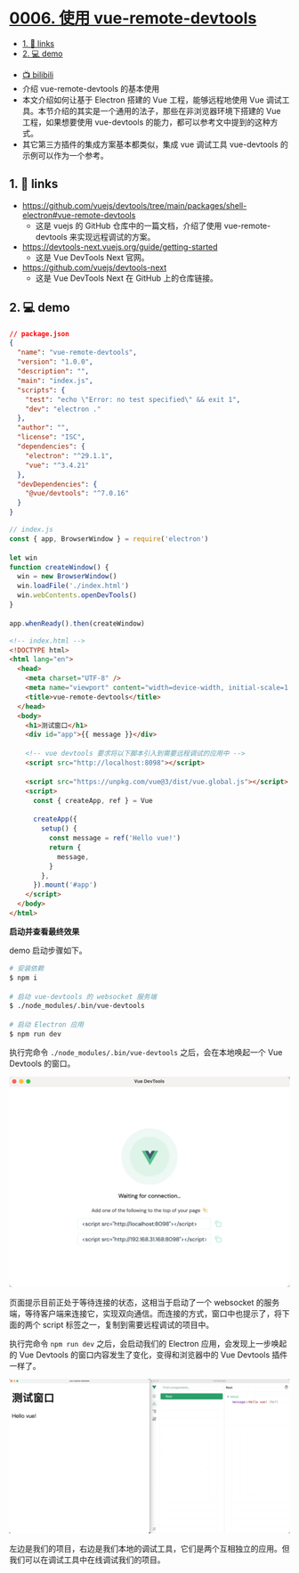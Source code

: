 # [0006. 使用 vue-remote-devtools](https://github.com/Tdahuyou/electron/tree/main/0006.%20%E4%BD%BF%E7%94%A8%20vue-remote-devtools)

<!-- region:toc -->
- [1. 🔗 links](#1--links)
- [2. 💻 demo](#2--demo)
<!-- endregion:toc -->
- [📺 bilibili](https://www.bilibili.com/video/BV1544219774)
- 介绍 vue-remote-devtools 的基本使用
- 本文介绍如何让基于 Electron 搭建的 Vue 工程，能够远程地使用 Vue 调试工具。本节介绍的其实是一个通用的法子，那些在非浏览器环境下搭建的 Vue 工程，如果想要使用 vue-devtools 的能力，都可以参考文中提到的这种方式。
- 其它第三方插件的集成方案基本都类似，集成 vue 调试工具 vue-devtools 的示例可以作为一个参考。

## 1. 🔗 links

- https://github.com/vuejs/devtools/tree/main/packages/shell-electron#vue-remote-devtools
  - 这是 vuejs 的 GitHub 仓库中的一篇文档，介绍了使用 vue-remote-devtools 来实现远程调试的方案。
- https://devtools-next.vuejs.org/guide/getting-started
  - 这是 Vue DevTools Next 官网。
- https://github.com/vuejs/devtools-next
  - 这是 Vue DevTools Next 在 GitHub 上的仓库链接。

## 2. 💻 demo

```json
// package.json
{
  "name": "vue-remote-devtools",
  "version": "1.0.0",
  "description": "",
  "main": "index.js",
  "scripts": {
    "test": "echo \"Error: no test specified\" && exit 1",
    "dev": "electron ."
  },
  "author": "",
  "license": "ISC",
  "dependencies": {
    "electron": "^29.1.1",
    "vue": "^3.4.21"
  },
  "devDependencies": {
    "@vue/devtools": "^7.0.16"
  }
}
```

```js
// index.js
const { app, BrowserWindow } = require('electron')

let win
function createWindow() {
  win = new BrowserWindow()
  win.loadFile('./index.html')
  win.webContents.openDevTools()
}

app.whenReady().then(createWindow)
```

```html
<!-- index.html -->
<!DOCTYPE html>
<html lang="en">
  <head>
    <meta charset="UTF-8" />
    <meta name="viewport" content="width=device-width, initial-scale=1.0" />
    <title>vue-remote-devtools</title>
  </head>
  <body>
    <h1>测试窗口</h1>
    <div id="app">{{ message }}</div>

    <!-- vue devtools 要求将以下脚本引入到需要远程调试的应用中 -->
    <script src="http://localhost:8098"></script>

    <script src="https://unpkg.com/vue@3/dist/vue.global.js"></script>
    <script>
      const { createApp, ref } = Vue

      createApp({
        setup() {
          const message = ref('Hello vue!')
          return {
            message,
          }
        },
      }).mount('#app')
    </script>
  </body>
</html>
```

**启动并查看最终效果**

demo 启动步骤如下。

```bash
# 安装依赖
$ npm i

# 启动 vue-devtools 的 websocket 服务端
$ ./node_modules/.bin/vue-devtools

# 启动 Electron 应用
$ npm run dev
```

执行完命令 `./node_modules/.bin/vue-devtools` 之后，会在本地唤起一个 Vue Devtools 的窗口。

![](md-imgs/2024-10-13-21-04-16.png)

页面提示目前正处于等待连接的状态，这相当于启动了一个 websocket 的服务端，等待客户端来连接它，实现双向通信。而连接的方式，窗口中也提示了，将下面的两个 script 标签之一，复制到需要远程调试的项目中。

执行完命令 `npm run dev` 之后，会启动我们的 Electron 应用，会发现上一步唤起的 Vue Devtools 的窗口内容发生了变化，变得和浏览器中的 Vue Devtools 插件一样了。

![](md-imgs/2024-10-13-21-04-33.png)

左边是我们的项目，右边是我们本地的调试工具，它们是两个互相独立的应用。但我们可以在调试工具中在线调试我们的项目。




